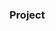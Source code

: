 ### Project 






































         









        





 































